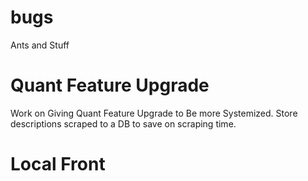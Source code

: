 # bugs

Ants and Stuff

# Quant Feature Upgrade

Work on Giving Quant Feature Upgrade to Be more Systemized.
Store descriptions scraped to a DB to save on scraping time.

# Local Front
